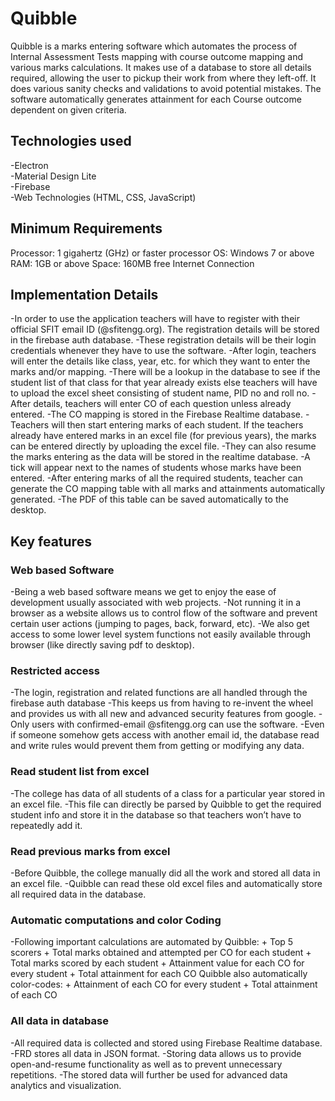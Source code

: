 # Quibble
Quibble is a marks entering software which automates the process of Internal Assessment Tests mapping with course outcome mapping and various marks calculations. It makes use of a database to store all details required, allowing the user to pickup their work from where they left-off. It does various sanity checks and validations to avoid potential mistakes. The software automatically generates attainment for each Course outcome dependent on given criteria.

## Technologies used
-Electron<br>
-Material Design Lite<br>
-Firebase<br>
-Web Technologies (HTML, CSS, JavaScript) <br>

## Minimum Requirements
Processor: 1 gigahertz (GHz) or faster processor
OS: Windows 7 or above
RAM: 1GB or above
Space: 160MB free
Internet Connection

## Implementation Details
-In order to use the application teachers will have to register with their official SFIT email ID (@sfitengg.org). The registration details will be stored in the firebase auth database.
-These registration details will be their login credentials whenever they have to use the software.
-After login, teachers will enter the details like class, year, etc. for which they want to enter the marks and/or mapping.
-There will be a lookup in the database to see if the student list of that class for that year already exists else teachers will have to upload the excel sheet consisting of student name, PID no and roll no.
-After details, teachers will enter CO of each question unless already entered.
-The CO mapping is stored in the Firebase Realtime database.
-Teachers will then start entering marks of each student. If the teachers already have entered marks in an excel file (for previous years), the marks can be entered directly by uploading the excel file.
-They can also resume the marks entering as the data will be stored in the realtime database.
-A tick will appear next to the names of students whose marks have been entered.
-After entering marks of all the required students, teacher can generate the CO mapping table with all marks and attainments automatically generated.
-The PDF of this table can be saved automatically to the desktop.

## Key features

### Web based Software
-Being a web based software means we get to enjoy the ease of development usually associated with web projects.
-Not running it in a browser as a website allows us to control flow of the software and prevent certain user actions (jumping to pages, back, forward, etc).
-We also get access to some lower level system functions not easily available through browser (like directly saving pdf to desktop).

### Restricted access
-The login, registration and related functions are all handled through the firebase auth database
-This keeps us from having to re-invent the wheel and provides us with all new and advanced security features from google.
-Only users with confirmed-email @sfitengg.org can use the software.
-Even if someone somehow gets access with another email id, the database read and write rules would prevent them from getting or modifying any data.

### Read student list from excel
-The college has data of all students of a class for a particular year stored in an excel file.
-This file can directly be parsed by Quibble to get the required student info and store it in the database so that teachers won’t have to repeatedly add it.

### Read previous marks from excel
-Before Quibble, the college manually did all the work and stored all data in an excel file.
-Quibble can read these old excel files and automatically store all required data in the database.

### Automatic computations and color Coding
-Following important calculations are automated by Quibble: + Top 5 scorers + Total marks obtained and attempted per CO for each student + Total marks scored by each student + Attainment value for each CO for every student + Total attainment for each CO Quibble also automatically color-codes: + Attainment of each CO for every student + Total attainment of each CO

### All data in database
-All required data is collected and stored using Firebase Realtime database.
-FRD stores all data in JSON format.
-Storing data allows us to provide open-and-resume functionality as well as to prevent unnecessary repetitions.
-The stored data will further be used for advanced data analytics and visualization.
